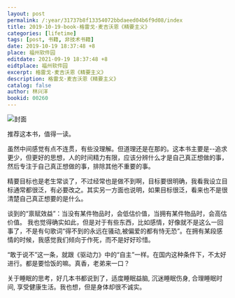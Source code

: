 ```yaml
---
layout: post
permalink: /:year/31737b8f13354072bbdaeed04b6f9d08/index
title: 2019-10-19-book-格雷戈·麦吉沃恩《精要主义》
categories: [lifetime]
tags: [post, 书籍, 非技术书籍]
date: 2019-10-19 18:37:48 +8
place: 福州软件园
editdate: 2021-09-19 18:37:48 +8
eidtplace: 福州软件园
excerpt: 格雷戈·麦吉沃恩《精要主义》
description: 格雷戈·麦吉沃恩《精要主义》
catalog: false
author: 林兴洋
bookid: 00260
---
```


![封面](https://gitee.com/linxingyang/at-2020-10-02-image/raw/master/image/T-talks/image/2019/books/jyzy.jpg)

推荐这本书，值得一读。

虽然中间感觉有点不连贯，有些没理解。但道理还是在那的。这本书主要是--追求更少，但更好的思想，人的时间精力有限，应该分辨什么才是自己真正想做的事，然后专注于自己真正想做的事，排除其他不重要的事。

精要目标也是老生常谈了，不过经常也是做不到啊，目标要很明确，我看我设立目标通常都很泛，有必要改之。其实另一方面也说明，如果目标很泛，看来也不是很清楚自己真正想要的是什么。

谈到的“禀赋效益”：当没有某件物品时，会低估价值，当拥有某件物品时，会高估价值。 我也觉得确实如此，但是对于有些东西，比如感情，好像就不是这么一回事了，不是有句歌词“得不到的永远在骚动,被偏爱的都有恃无恐”。在拥有某段感情的时候，我感觉我们倾向于作死，而不是好好珍惜。

“敢于说不”这一条，就跟《驱动力》中的“自主”一样。在国内这种条件下，不太好进行。都是要恰饭的嘛。真香，老弟来一口？

关于睡眠的思考，好几本书都说到了，适度睡眠益脑, 沉迷睡眠伤身, 合理睡眠时间, 享受健康生活。我也想，但是身体却很不诚实。

